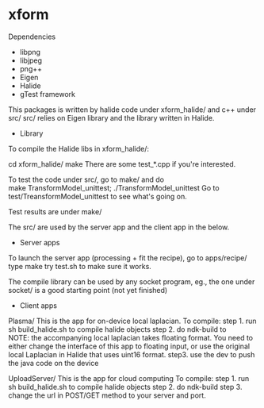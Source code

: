 xform
=====

Dependencies

- libpng
- libjpeg
- png++
- Eigen
- Halide
- gTest framework

This packages is written by halide code under xform_halide/ 
and c++ under src/
src/ relies on Eigen library and  the library written in Halide.

* Library

To compile the Halide libs in xform_halide/: 

cd xform_halide/
make
There are some test_*.cpp if you're interested.

To test the code under src/, go to make/ and do  
make TransformModel_unittest; ./TransformModel_unittest
Go to test/TreansformModel_unittest to see what's going on.

Test results are under make/

The src/ are used by the server app and the client app in the below.

* Server apps

To launch the server app (processing + fit the recipe), go to apps/recipe/
type make
try test.sh to make sure it works.

The compile library can be used by any socket program, eg., the one under socket/
is a good starting point (not yet finished)


* Client apps

Plasma/
This is the app for on-device local laplacian.
To compile: 
  step 1. run sh build_halide.sh to compile halide objects
  step 2. do ndk-build to  
  NOTE: the accompanying local laplacian takes floating format.
  You need to either change the interface of this app to floating input, 
  or use the original local Laplacian in Halide that uses uint16 format. 
  step3. use the dev to push the java code on the device  

UploadServer/
This is the app for cloud computing
To compile:
  step 1. run sh build_halide.sh to compile halide objects
  step 2. do ndk-build
  step 3. change the url in POST/GET method to your server and port.
  
